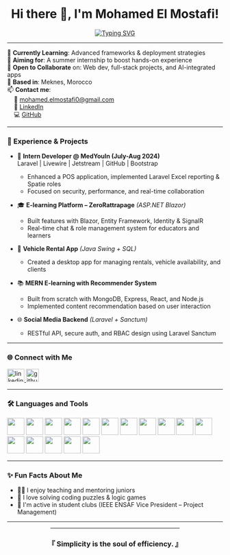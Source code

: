 <h1 align="center">Hi there 👋, I'm Mohamed El Mostafi!</h1>

<div align="center">
  <a class="mb-5" href="https://github.com/DenverCoder1/readme-typing-svg">
    <img src="https://readme-typing-svg.herokuapp.com?font=Fira+Code&size=28&pause=1000&color=4E9AF1&center=true&vCenter=true&multiline=true&width=800&height=120&lines=Software+Engineering+Student+@+ENSA+Fez;Full+Stack+Developer+%F0%9F%92%BB+%7C+Tech+Explorer;Laravel+%7C+React+%7C+ASP.NET+%7C+Spring+Boot;Passionate+about+Learning+and+Building" alt="Typing SVG" />
  </a>
</div>



---

🌱 **Currently Learning**: Advanced frameworks & deployment strategies  
🎯 **Aiming for**: A summer internship to boost hands-on experience  
🤝 **Open to Collaborate** on: Web dev, full-stack projects, and AI-integrated apps  
📍 **Based in**: Meknes, Morocco  
📫 **Contact me**:  
&nbsp;&nbsp;&nbsp;&nbsp;📧 mohamed.elmostafi0@gmail.com  
&nbsp;&nbsp;&nbsp;&nbsp;💼 [LinkedIn](https://www.linkedin.com/in/mohamed-el-mostafi-072683241)  
&nbsp;&nbsp;&nbsp;&nbsp;💻 [GitHub](https://github.com/El-Mostafi)

---

<h3 align="left">💼 Experience & Projects</h3>

- 🔧 **Intern Developer @ MedYouIn (July-Aug 2024)**  
  Laravel | Livewire | Jetstream | GitHub | Bootstrap  
  <ul>
    <li>Enhanced a POS application, implemented Laravel Excel reporting & Spatie roles</li>
    <li>Focused on security, performance, and real-time collaboration</li>
  </ul>

- 🎓 **E-learning Platform – ZeroRattrapage** *(ASP.NET Blazor)*  
  <ul>
    <li>Built features with Blazor, Entity Framework, Identity & SignalR</li>
    <li>Real-time chat & role management system for educators and learners</li>
  </ul>

- 🚗 **Vehicle Rental App** *(Java Swing + SQL)*  
  <ul>
    <li>Created a desktop app for managing rentals, vehicle availability, and clients</li>
  </ul>

- 📚 **MERN E-learning with Recommender System**  
  <ul>
    <li>Built from scratch with MongoDB, Express, React, and Node.js</li>
    <li>Implemented content recommendation based on user interaction</li>
  </ul>

- 🌐 **Social Media Backend** *(Laravel + Sanctum)*  
  <ul>
    <li>RESTful API, secure auth, and RBAC design using Laravel Sanctum</li>
  </ul>

---

<h3 align="left">🌐 Connect with Me</h3>
<p align="left">
  <a href="https://www.linkedin.com/in/mohamed-el-mostafi-072683241" target="_blank">
    <img src="https://raw.githubusercontent.com/rahuldkjain/github-profile-readme-generator/master/src/images/icons/Social/linked-in-alt.svg" alt="linkedin" height="30" width="40"/>
  </a>
  <a href="https://github.com/El-Mostafi" target="_blank">
    <img src="https://cdn-icons-png.flaticon.com/512/25/25231.png" alt="github" height="30" width="30"/>
  </a>
</p>

---

<h3 align="left">🛠️ Languages and Tools</h3>
<p align="left">
  <img src="https://cdn.jsdelivr.net/gh/devicons/devicon/icons/java/java-original.svg" width="40" />
  <img src="https://cdn.jsdelivr.net/gh/devicons/devicon/icons/cplusplus/cplusplus-original.svg" width="40"/>
  <img src="https://cdn.jsdelivr.net/gh/devicons/devicon/icons/python/python-original.svg" width="40"/>
  <img src="https://cdn.jsdelivr.net/gh/devicons/devicon/icons/php/php-original.svg" width="40"/>
  <img src="https://cdn.jsdelivr.net/gh/devicons/devicon/icons/javascript/javascript-original.svg" width="40"/>
  <img src="https://cdn.jsdelivr.net/gh/devicons/devicon/icons/typescript/typescript-original.svg" width="40"/>
  <img src="https://cdn.jsdelivr.net/gh/devicons/devicon/icons/react/react-original.svg" width="40"/>
  <img src="https://cdn.jsdelivr.net/gh/devicons/devicon/icons/laravel/laravel-plain.svg" width="40"/>
  <img src="https://cdn.jsdelivr.net/gh/devicons/devicon/icons/nodejs/nodejs-original.svg" width="40"/>
  <img src="https://cdn.jsdelivr.net/gh/devicons/devicon/icons/spring/spring-original.svg" width="40"/>
  <img src="https://cdn.jsdelivr.net/gh/devicons/devicon/icons/mysql/mysql-original.svg" width="40"/>
  <img src="https://cdn.jsdelivr.net/gh/devicons/devicon/icons/mongodb/mongodb-original.svg" width="40"/>
  <img src="https://cdn.jsdelivr.net/gh/devicons/devicon/icons/postgresql/postgresql-original.svg" width="40"/>
  <img src="https://cdn.jsdelivr.net/gh/devicons/devicon/icons/git/git-original.svg" width="40"/>
  <img src="https://cdn.jsdelivr.net/gh/devicons/devicon/icons/docker/docker-original.svg" width="40"/>
  <img src="https://cdn.jsdelivr.net/gh/devicons/devicon/icons/linux/linux-original.svg" width="40"/>
</p>

---

<h3>✨ Fun Facts About Me</h3>

- 🧑‍🏫 I enjoy teaching and mentoring juniors
- 🧩 I love solving coding puzzles & logic games
- 🤝 I'm active in student clubs (IEEE ENSAF Vice President – Project Management)

---

<div align="center">
  <hr style="width: 60%;">
  <h3>『 Simplicity is the soul of efficiency. 』</h3>
</div>
